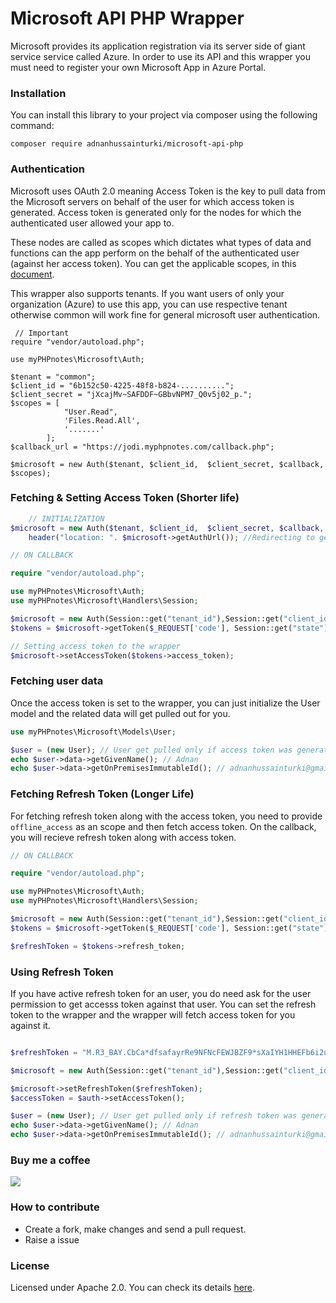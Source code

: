 # Microsoft API PHP Wrapper

Microsoft provides its application registration via its server side of giant service service called Azure. In order to use its API and this wrapper you must need to register your own Microsoft App in Azure Portal.

### Installation

You can install this library to your project via composer using the following command:

`composer require adnanhussainturki/microsoft-api-php`

### Authentication

Microsoft uses OAuth 2.0 meaning Access Token is the key to pull data from the Microsoft servers on behalf of the user for which access token is generated. Access token is generated only for the nodes for which the authenticated user allowed your app to.

These nodes are called as scopes which dictates what types of data and functions can the app perform on the behalf of the authenticated user (against her access token). You can get the applicable scopes, in this [document](https://docs.microsoft.com/en-us/graph/permissions-reference "document").

This wrapper also supports tenants. If you want users of only your organization (Azure) to use this app, you can use respective tenant otherwise common will work fine for general microsoft user authentication.

```
 // Important
require "vendor/autoload.php";

use myPHPnotes\Microsoft\Auth;

$tenant = "common";
$client_id = "6b152c50-4225-48f8-b824-..........";
$client_secret = "jXcajMv~SAFDDF~GBbvNPM7_Q0v5j02_p.";
$scopes = [
            "User.Read",
            'Files.Read.All',
            '.......'
        ];
$callback_url = "https://jodi.myphpnotes.com/callback.php";

$microsoft = new Auth($tenant, $client_id,  $client_secret, $callback, $scopes);
```

### Fetching & Setting Access Token (Shorter life)

```php
    // INITIALIZATION
$microsoft = new Auth($tenant, $client_id,  $client_secret, $callback, $scopes);
    header("location: ". $microsoft->getAuthUrl()); //Redirecting to get access token
```

```php
// ON CALLBACK

require "vendor/autoload.php";

use myPHPnotes\Microsoft\Auth;
use myPHPnotes\Microsoft\Handlers\Session;

$microsoft = new Auth(Session::get("tenant_id"),Session::get("client_id"),  Session::get("client_secret"), Session::get("redirect_uri"), Session::get("scopes"));
$tokens = $microsoft->getToken($_REQUEST['code'], Session::get("state"));

// Setting access token to the wrapper
$microsoft->setAccessToken($tokens->access_token);

```

### Fetching user data

Once the access token is set to the wrapper, you can just initialize the User model and the related data will get pulled out for you.

```php
use myPHPnotes\Microsoft\Models\User;

$user = (new User); // User get pulled only if access token was generated for scope User.Read
echo $user->data->getGivenName(); // Adnan
echo $user->data->getOnPremisesImmutableId(); // adnanhussainturki@gmail.com


```

### Fetching Refresh Token (Longer Life)

For fetching refresh token along with the access token, you need to provide `offline_access` as an scope and then fetch access token. On the callback, you will recieve refresh token along with access token.

```php
// ON CALLBACK

require "vendor/autoload.php";

use myPHPnotes\Microsoft\Auth;
use myPHPnotes\Microsoft\Handlers\Session;

$microsoft = new Auth(Session::get("tenant_id"),Session::get("client_id"),  Session::get("client_secret"), Session::get("redirect_uri"), Session::get("scopes"));
$tokens = $microsoft->getToken($_REQUEST['code'], Session::get("state"));

$refreshToken = $tokens->refresh_token;

```

### Using Refresh Token

If you have active refresh token for an user, you do need ask for the user permission to get accesss token against that user. You can set the refresh token to the wrapper and the wrapper will fetch access token for you against it.

```php

$refreshToken = "M.R3_BAY.CbCa*dfsafayrRe9NFNcFEWJBZF9*sXaIYH1HHEFb6i2uUFCGT0KvyXzXulrjPqC3qRgw*NAuajBICU6PmdvfHOyeWGdmE8tUZ4f6XSluF3aKHBGbs*FGSvY7nkUgHhJ*F*4Pfg6SLuNNHY8mh6U8pMNuY1EwnKgAI9s1X4Tt0VXm*mIeLoiw8MTifTukr1aK!7rQOA18ow84bOSpPyu7lZbwATC2pygflRZEOPiHi2!MGrw6CuCxLPgGVu88rsWZJJw3rLjSTofJF78Sgb8ZjkIJAwcfZukotN0lF0GaTThWvM35QEricRyVBYxIC*8iXywFmqKkeClJFeVYx!US35inDel3oXg9**jtd8FAN7x!050JGWN7iJgJA!eMg4h1L6PjcmCZfuVnv0s5eGJ3jauimRBPKJLT6rgzVvkAtI5mJitumZzKnzQNRCxn03w$$";

$microsoft = new Auth(Session::get("tenant_id"),Session::get("client_id"),  Session::get("client_secret"), Session::get("redirect_uri"), Session::get("scopes"));

$microsoft->setRefreshToken($refreshToken);
$accessToken = $auth->setAccessToken();

$user = (new User); // User get pulled only if refresh token was generated for scope User.Read
echo $user->data->getGivenName(); // Adnan
echo $user->data->getOnPremisesImmutableId(); // adnanhussainturki@gmail.com


```

### Buy me a coffee

[![](https://img.buymeacoffee.com/api/?url=aHR0cHM6Ly9pbWcuYnV5bWVhY29mZmVlLmNvbS9hcGkvP25hbWU9YWRuYW50dXJraSZzaXplPTMwMCZiZy1pbWFnZT1ibWMmYmFja2dyb3VuZD1mZjgxM2Y=&creator=adnanturki&is_creating=building%20cool%20things%20every%20single%20f**king%20day.&design_code=1&design_color=%23ff813f&slug=adnanturki)](https://www.buymeacoffee.com/adnanturki)

### How to contribute

- Create a fork, make changes and send a pull request.
- Raise a issue

### License

Licensed under Apache 2.0. You can check its details [here](https://choosealicense.com/licenses/apache-2.0/ "here").
